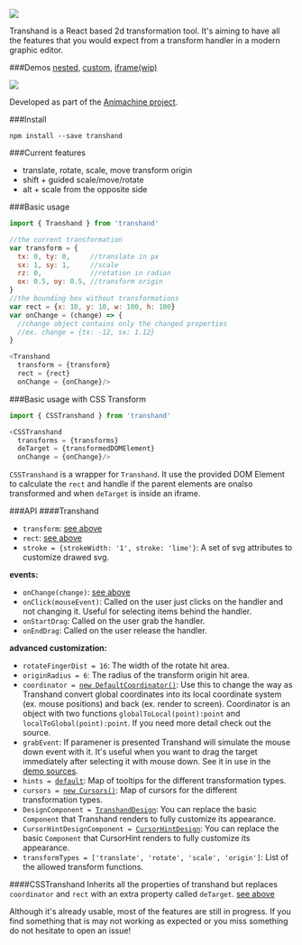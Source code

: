 ![](https://img.shields.io/badge/status-beta-orange.svg?style=flat-square)

Transhand is a React based 2d transformation tool. It's aiming to have all the features that you would expect from a transform handler in a modern graphic editor.

###Demos
[nested](http://azazdeaz.github.io/transhand/nested/),
[custom](http://azazdeaz.github.io/transhand/custom/),
[iframe(wip)](http://azazdeaz.github.io/transhand/iframe/)

![](http://fat.gfycat.com/SilverExhaustedEquestrian.gif)

Developed as part of the [Animachine project](https://github.com/animachine/animachine).

###Install
```
npm install --save transhand
```

###Current features
- translate, rotate, scale, move transform origin
- shift + guided scale/move/rotate
- alt + scale from the opposite side


###Basic usage
```javascript
import { Transhand } from 'transhand'

//the current transformation
var transform = {
  tx: 0, ty: 0,     //translate in px
  sx: 1, sy: 1,     //scale
  rz: 0,            //rotation in radian
  ox: 0.5, oy: 0.5, //transform origin
}
//the bounding box without transformations
var rect = {x: 10, y: 10, w: 100, h: 100}
var onChange = (change) => {
  //change object contains only the changed properties
  //ex. change = {tx: -12, sx: 1.12}
}

<Transhand
  transform = {transform}
  rect = {rect}
  onChange = {onChange}/>
```

###Basic usage with CSS Transform
```javascript
import { CSSTranshand } from 'transhand'

<CSSTranshand
  transforms = {transforms}
  deTarget = {transformedDOMElement}
  onChange = {onChange}/>
```
```CSSTranshand``` is a wrapper for ```Transhand```. It use the provided DOM Element to calculate the ```rect``` and handle if the parent elements are onalso transformed and when ```deTarget``` is inside an iframe.

###API
####Transhand
 - ```transform```: [see above](#basic-usage)
 - ```rect```: [see above](#basic-usage)
 - ```stroke = {strokeWidth: '1', stroke: 'lime'}```:  A set of svg attributes to customize drawed svg.

**events:**
 - ```onChange(change)```: [see above](#basic-usage)
 - ```onClick(mouseEvent)```: Called on the user just clicks on the handler and not changing it. Useful for selecting items behind the handler.
 - ```onStartDrag```: Called on the user grab the handler.
 - ```onEndDrag```: Called on the user release the handler. 

**advanced customization:**
 - ```rotateFingerDist = 16```: The width of the rotate hit area.
 - ```originRadius = 6```: The radius of the transform origin hit area.
 - ```coordinator = ```[```new DefaultCoordinator()```](src/DefaultCoordinator.js): Use this to change the way as Transhand convert global coordinates into its local coordinate system (ex. mouse positions) and back (ex. render to screen). Coordinator is an object with two functions ```globalToLocal(point):point``` and ```localToGlobal(point):point```.  If you need more detail check out the source.
 - ```grabEvent```:  If paramener is presented Transhand will simulate the mouse down event with it. It's useful when you want to drag the target immediately after selecting it with mouse down. See it in use in the [demo sources](demo/src/nested/App.jsx).
 - ```hints = ```[```default```](src/Transhand.jsx#L67):  Map of tooltips for the different transformation types.  
 - ```cursors = ```[```new Cursors()```](src/Cursor.js):  Map of cursors for the different transformation types.
 - ```DesignComponent = ```[```TranshandDesign```](src/TranshandDesign.jsx):  You can replace the basic ```Component``` that Transhand renders to fully customize its appearance.
 - ```CursorHintDesignComponent = ```[```CursorHintDesign```](src/cursorHint/CursorHintDesign.jsx):  You can replace the basic ```Component``` that CursorHint renders to fully customize its appearance.
 - ```transformTypes = ['translate', 'rotate', 'scale', 'origin']```: List of the allowed transform functions.

####CSSTranshand
  Inherits all the properties of transhand but replaces ```coordinator``` and ```rect```  with an extra property called ```deTarget```.  [see above](#basic-usage-with-css-transform)
 
Although it's already usable, most of the features are still in progress. If you find something that is may not working as expected or you miss something do not hesitate to open an issue!
